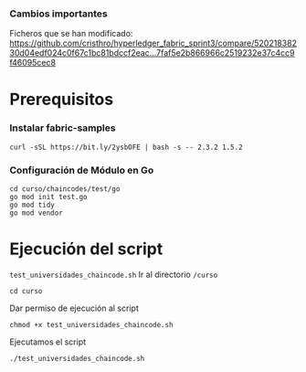 ### Cambios importantes
Ficheros que se han modificado: 
https://github.com/cristhro/hyperledger_fabric_sprint3/compare/52021838230d04edf024c0f67c1bc81bdccf2eac...7faf5e2b866966c2519232e37c4cc9f46095cec8
### 
# Prerequisitos
### Instalar fabric\-samples
```warp-runnable-command
curl -sSL https://bit.ly/2ysbOFE | bash -s -- 2.3.2 1.5.2

```
### Configuración de Módulo en Go
```warp-runnable-command
cd curso/chaincodes/test/go
go mod init test.go 
go mod tidy
go mod vendor
```
# Ejecución del script
`test_universidades_chaincode.sh`
Ir al directorio `/curso`
```warp-runnable-command
cd curso
```
Dar permiso de ejecución al script
```warp-runnable-command
chmod +x test_universidades_chaincode.sh

```
Ejecutamos el script
```warp-runnable-command
./test_universidades_chaincode.sh
```
